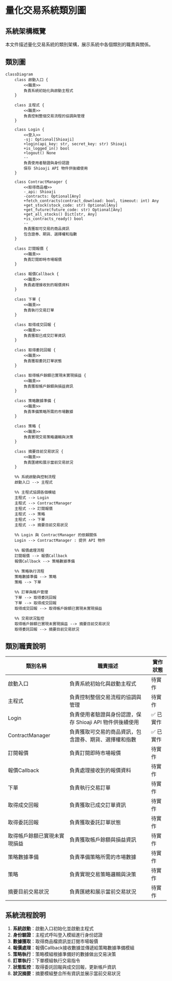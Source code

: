 # 量化交易系統類別圖

## 系統架構概覽

本文件描述量化交易系統的類別架構，展示系統中各個類別的職責與關係。

## 類別圖

```mermaid
classDiagram
    class 啟動入口 {
        <<職責>>
        負責系統初始化與啟動主程式
    }
    
    class 主程式 {
        <<職責>>
        負責控制整個交易流程的協調與管理
    }
    
    class Login {
        <<登入>>
        -sj: Optional[Shioaji]
        +login(api_key: str, secret_key: str) Shioaji
        +is_logged_in() bool
        +logout() None
        --
        負責使用者驗證與身份認證
        保存 Shioaji API 物件供後續使用
    }
    
    class ContractManager {
        <<取得商品檔>>
        -_api: Shioaji
        -contracts: Optional[Any]
        +fetch_contracts(contract_download: bool, timeout: int) Any
        +get_stock(stock_code: str) Optional[Any]
        +get_future(future_code: str) Optional[Any]
        +get_all_stocks() Dict[str, Any]
        +is_contracts_ready() bool
        --
        負責獲取可交易的商品資訊
        包含證券、期貨、選擇權和指數
    }
    
    class 訂閱報價 {
        <<職責>>
        負責訂閱即時市場報價
    }
    
    class 報價Callback {
        <<職責>>
        負責處理接收到的報價資料
    }
    
    class 下單 {
        <<職責>>
        負責執行交易訂單
    }
    
    class 取得成交回報 {
        <<職責>>
        負責獲取已成交訂單資訊
    }
    
    class 取得委託回報 {
        <<職責>>
        負責獲取委託訂單狀態
    }
    
    class 取得帳戶餘額已實現未實現損益 {
        <<職責>>
        負責獲取帳戶餘額與損益資訊
    }
    
    class 策略數據準備 {
        <<職責>>
        負責準備策略所需的市場數據
    }
    
    class 策略 {
        <<職責>>
        負責實現交易策略邏輯與決策
    }
    
    class 摘要目前交易狀況 {
        <<職責>>
        負責匯總和展示當前交易狀況
    }
    
    %% 系統啟動與控制流程
    啟動入口 --> 主程式
    
    %% 主程式協調各個模組
    主程式 --> Login
    主程式 --> ContractManager
    主程式 --> 訂閱報價
    主程式 --> 策略
    主程式 --> 下單
    主程式 --> 摘要目前交易狀況
    
    %% Login 與 ContractManager 的依賴關係
    Login --> ContractManager : 提供 API 物件
    
    %% 報價處理流程
    訂閱報價 --> 報價Callback
    報價Callback --> 策略數據準備
    
    %% 策略執行流程
    策略數據準備 --> 策略
    策略 --> 下單
    
    %% 訂單與帳戶管理
    下單 --> 取得委託回報
    下單 --> 取得成交回報
    取得成交回報 --> 取得帳戶餘額已實現未實現損益
    
    %% 交易狀況監控
    取得帳戶餘額已實現未實現損益 --> 摘要目前交易狀況
    取得委託回報 --> 摘要目前交易狀況
```

## 類別職責說明

| 類別名稱 | 職責描述 | 實作狀態 |
|---------|---------|----------|
| 啟動入口 | 負責系統初始化與啟動主程式 | 待實作 |
| 主程式 | 負責控制整個交易流程的協調與管理 | 待實作 |
| Login | 負責使用者驗證與身份認證，保存 Shioaji API 物件供後續使用 | ✅ 已實作 |
| ContractManager | 負責獲取可交易的商品資訊，包含證券、期貨、選擇權和指數 | ✅ 已實作 |
| 訂閱報價 | 負責訂閱即時市場報價 | 待實作 |
| 報價Callback | 負責處理接收到的報價資料 | 待實作 |
| 下單 | 負責執行交易訂單 | 待實作 |
| 取得成交回報 | 負責獲取已成交訂單資訊 | 待實作 |
| 取得委託回報 | 負責獲取委託訂單狀態 | 待實作 |
| 取得帳戶餘額已實現未實現損益 | 負責獲取帳戶餘額與損益資訊 | 待實作 |
| 策略數據準備 | 負責準備策略所需的市場數據 | 待實作 |
| 策略 | 負責實現交易策略邏輯與決策 | 待實作 |
| 摘要目前交易狀況 | 負責匯總和展示當前交易狀況 | 待實作 |

## 系統流程說明

1. **系統啟動**：啟動入口初始化並啟動主程式
2. **身份驗證**：主程式呼叫登入模組進行身份認證
3. **數據獲取**：取得商品檔資訊並訂閱市場報價
4. **報價處理**：報價Callback接收數據並傳遞給策略數據準備模組
5. **策略執行**：策略模組根據準備好的數據做出交易決策
6. **訂單執行**：下單模組執行交易指令
7. **狀態監控**：取得委託回報與成交回報，更新帳戶資訊
8. **狀況摘要**：摘要模組整合所有資訊並展示當前交易狀況
